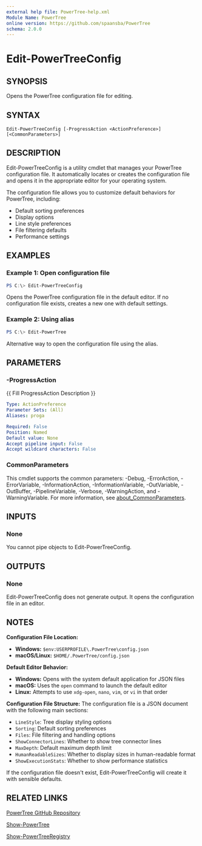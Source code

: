 ```yaml
---
external help file: PowerTree-help.xml
Module Name: PowerTree
online version: https://github.com/spaansba/PowerTree
schema: 2.0.0
---
```


# Edit-PowerTreeConfig

## SYNOPSIS

Opens the PowerTree configuration file for editing.

## SYNTAX

```
Edit-PowerTreeConfig [-ProgressAction <ActionPreference>] [<CommonParameters>]
```

## DESCRIPTION

Edit-PowerTreeConfig is a utility cmdlet that manages your PowerTree configuration file. It automatically locates or creates the configuration file and opens it in the appropriate editor for your operating system.

The configuration file allows you to customize default behaviors for PowerTree, including:

- Default sorting preferences
- Display options
- Line style preferences
- File filtering defaults
- Performance settings

## EXAMPLES

### Example 1: Open configuration file

```powershell
PS C:\> Edit-PowerTreeConfig
```

Opens the PowerTree configuration file in the default editor. If no configuration file exists, creates a new one with default settings.

### Example 2: Using alias

```powershell
PS C:\> Edit-PowerTree
```

Alternative way to open the configuration file using the alias.

## PARAMETERS

### -ProgressAction
{{ Fill ProgressAction Description }}

```yaml
Type: ActionPreference
Parameter Sets: (All)
Aliases: proga

Required: False
Position: Named
Default value: None
Accept pipeline input: False
Accept wildcard characters: False
```

### CommonParameters
This cmdlet supports the common parameters: -Debug, -ErrorAction, -ErrorVariable, -InformationAction, -InformationVariable, -OutVariable, -OutBuffer, -PipelineVariable, -Verbose, -WarningAction, and -WarningVariable. For more information, see [about_CommonParameters](http://go.microsoft.com/fwlink/?LinkID=113216).

## INPUTS

### None

You cannot pipe objects to Edit-PowerTreeConfig.

## OUTPUTS

### None

Edit-PowerTreeConfig does not generate output. It opens the configuration file in an editor.

## NOTES

**Configuration File Location:**

- **Windows:** `$env:USERPROFILE\.PowerTree\config.json`
- **macOS/Linux:** `$HOME/.PowerTree/config.json`

**Default Editor Behavior:**

- **Windows:** Opens with the system default application for JSON files
- **macOS:** Uses the `open` command to launch the default editor
- **Linux:** Attempts to use `xdg-open`, `nano`, `vim`, or `vi` in that order

**Configuration File Structure:**
The configuration file is a JSON document with the following main sections:

- `LineStyle`: Tree display styling options
- `Sorting`: Default sorting preferences
- `Files`: File filtering and handling options
- `ShowConnectorLines`: Whether to show tree connector lines
- `MaxDepth`: Default maximum depth limit
- `HumanReadableSizes`: Whether to display sizes in human-readable format
- `ShowExecutionStats`: Whether to show performance statistics

If the configuration file doesn't exist, Edit-PowerTreeConfig will create it with sensible defaults.

## RELATED LINKS

[PowerTree GitHub Repository](https://github.com/spaansba/PowerTree)

[Show-PowerTree](Show-PowerTree.md)

[Show-PowerTreeRegistry](Show-PowerTreeRegistry.md)
